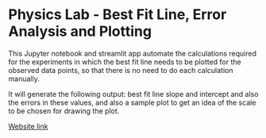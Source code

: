 # Physics Lab - Best Fit Line, Error Analysis and Plotting

This Jupyter notebook and streamlit app automate the calculations required for the experiments in which the best fit line needs to be plotted for the observed data points, so that there is no need to do each calculation manually.

It will generate the following output: best fit line slope and intercept and also the errors in these values, and also a sample plot to get an idea of the scale to be chosen for drawing the plot.

[Website link](https://physics-lab-calculations.streamlit.app/)
